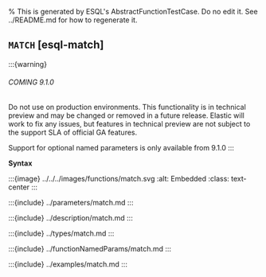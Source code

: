 % This is generated by ESQL's AbstractFunctionTestCase. Do no edit it. See ../README.md for how to regenerate it.

## `MATCH` [esql-match]
:::{warning}
###### COMING 9.1.0

Do not use on production environments. This functionality is in technical preview and
may be changed or removed in a future release. Elastic will work to fix any issues, but features in technical preview
are not subject to the support SLA of official GA features.

Support for optional named parameters is only available from 9.1.0
:::

**Syntax**

:::{image} ../../../images/functions/match.svg
:alt: Embedded
:class: text-center
:::


:::{include} ../parameters/match.md
:::

:::{include} ../description/match.md
:::

:::{include} ../types/match.md
:::

:::{include} ../functionNamedParams/match.md
:::

:::{include} ../examples/match.md
:::
